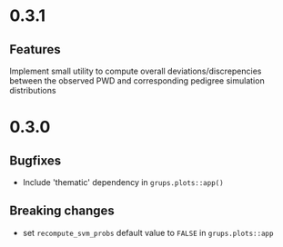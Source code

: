 # 0.3.1
## Features
Implement small utility to compute overall deviations/discrepencies between the observed PWD and corresponding pedigree simulation distributions

# 0.3.0
## Bugfixes
- Include 'thematic' dependency in `grups.plots::app()`
## Breaking changes 
- set `recompute_svm_probs` default value to `FALSE` in `grups.plots::app`

